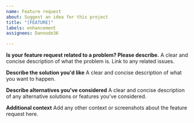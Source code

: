 ```yaml
---
name: Feature request
about: Suggest an idea for this project
title: "[FEATURE]"
labels: enhancement
assignees: Dannode36

---
```


**Is your feature request related to a problem? Please describe.**
A clear and concise description of what the problem is. Link to any related issues.

**Describe the solution you'd like**
A clear and concise description of what you want to happen.

**Describe alternatives you've considered**
A clear and concise description of any alternative solutions or features you've considered.

**Additional context**
Add any other context or screenshots about the feature request here.

